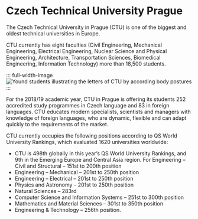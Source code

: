 # Czech Technical University Prague

The Czech Technical University in Prague (CTU) is one of the biggest and oldest technical universities in Europe.

CTU currently has eight faculties (Civil Engineering, Mechanical Engineering, Electrical Engineering, Nuclear Science and Physical Engineering, Architecture, Transportation Sciences, Biomedical Engineering, Information Technology) more than 18,500 students.

::: full-width-image
![Yound students illustrating the letters of CTU by according body postures](https://www.cvut.cz/sites/default/files/content/2603a70a-6d3f-4ccc-8fc7-005fcd6c90a6/e73602fb-9f40-4cd7-ad34-da1fedf1c813.jpg "Czech Technical University in Prague (CTU)")
:::

For the 2018/19 academic year, CTU in Prague is offering its students 252 accredited study programmes in Czech language and 83 in foreign languages. CTU educates modern specialists, scientists and managers with knowledge of foreign languages, who are dynamic, flexible and can adapt quickly to the requirements of the market.

CTU currently occupies the following positions according to QS World University Rankings, which evaluated 1620 universities worldwide: 

* CTU is 498th globally in this year’s QS World University Rankings, and 9th in the Emerging Europe and Central Asia region. For Engineering – Civil and Structural – 151st to 200th position
* Engineering – Mechanical – 201st to 250th position
* Engineering – Electrical – 201st to 250th position
* Physics and Astronomy – 201st to 250th position
* Natural Sciences – 283rd
* Computer Science and Information Systems – 251st to 300th position
* Mathematics and Material Sciences – 301st to 350th position
* Engineering & Technology – 256th position.
